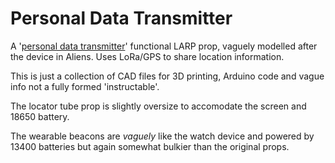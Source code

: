 # Personal Data Transmitter
A '[personal data transmitter](https://avp.fandom.com/wiki/Personal_Data_Transmitter)' functional LARP prop, vaguely modelled after the device in Aliens. Uses LoRa/GPS to share location information.

This is just a collection of CAD files for 3D printing, Arduino code and vague info not a fully formed 'instructable'.

The locator tube prop is slightly oversize to accomodate the screen and 18650 battery.

The wearable beacons are _vaguely_ like the watch device and powered by 13400 batteries but again somewhat bulkier than the original props.

